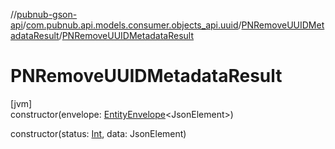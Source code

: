 //[pubnub-gson-api](../../../index.md)/[com.pubnub.api.models.consumer.objects_api.uuid](../index.md)/[PNRemoveUUIDMetadataResult](index.md)/[PNRemoveUUIDMetadataResult](-p-n-remove-u-u-i-d-metadata-result.md)

# PNRemoveUUIDMetadataResult

[jvm]\
constructor(envelope: [EntityEnvelope](../../com.pubnub.api.models.consumer.objects_api/-entity-envelope/index.md)&lt;JsonElement&gt;)

constructor(status: [Int](https://kotlinlang.org/api/latest/jvm/stdlib/kotlin/-int/index.html), data: JsonElement)
